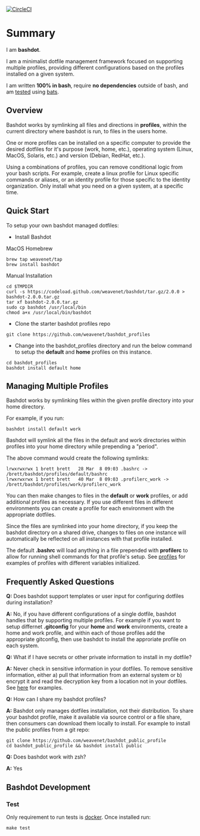 [![CircleCI](https://circleci.com/gh/weavenet/bashdot/tree/master.svg?style=svg)](https://circleci.com/gh/weavenet/bashdot/tree/master)

# Summary

I am **bashdot**.

I am a minimalist dotfile management framework focused on supporting multiple
profiles, providing different configurations based on the profiles installed
on a given system.

I am written **100% in bash**, require **no dependencies** outside of bash, and am [tested](https://circleci.com/gh/weavenet/bashdot/tree/master) using [bats](https://github.com/sstephenson/bats).

## Overview

Bashdot works by symlinking all files and directions in **profiles**, within
the current directory where bashdot is run, to files in the users home.

One or more profiles can be installed on a specific computer to provide
the desired dotfiles for it's purpose (work, home, etc.), operating
system (Linux, MacOS, Solaris, etc.) and version (Debian, RedHat, etc.).

Using a combinations of profiles, you can remove conditional logic from your bash
scripts. For example, create a linux profile for Linux specific commands or
aliases, or an identity profile for those specific to the identity organization. Only
install what you need on a given system, at a specific time.

## Quick Start

To setup your own bashdot managed dotfiles:

* Install Bashdot

MacOS Homebrew

```
brew tap weavenet/tap
brew install bashdot
```

Manual Installation

```
cd $TMPDIR
curl -s https://codeload.github.com/weavenet/bashdot/tar.gz/2.0.0 > bashdot-2.0.0.tar.gz
tar xf bashdot-2.0.0.tar.gz
sudo cp bashdot /usr/local/bin
chmod a+x /usr/local/bin/bashdot
```

* Clone the starter bashdot profiles repo

```
git clone https://github.com/weavenet/bashdot_profiles
```

* Change into the bashdot_profiles directory and run the below command to setup the
**default** and **home** profiles on this instance.

```
cd bashdot_profiles
bashdot install default home
```

## Managing Multiple Profiles

Bashdot works by symlinking files within the given profile directory into your home directory.

For example, if you run:

```
bashdot install default work
```

Bashdot will symlink all the files in the default and work directories within profiles
into your home directory while prepending a "period".

The above command would create the following symlinks:

```
lrwxrwxrwx 1 brett brett   28 Mar  8 09:03 .bashrc -> /brett/bashdot/profiles/default/bashrc
lrwxrwxrwx 1 brett brett   40 Mar  8 09:03 .profilerc_work -> /brett/bashdot/profiles/work/profilerc_work
```

You can then make changes to files in the **default** or **work** profiles, or
add additional profiles as necessary.  If you use different files in different
environments you can create a profile for each environment with the appropriate dotfiles.

Since the files are symlinked into your home directory, if you keep the bashdot directory
on a shared drive, changes to files on one instance will automatically be reflected on all
instances with that profile installed.

The default **.bashrc** will load anything in a file prepended with **profilerc** to
allow for running shell commands for that profile's setup. See
[profiles](https://github.com/weavenet/bashdot/tree/master/profiles)
for examples of profiles with different variables initialized.

## Frequently Asked Questions

**Q:** Does bashdot support templates or user input for configuring dotfiles during installation?

**A:** No, if you have different configurations of a single dotfile, bashdot handles that
by supporting multiple profiles. For example if you want to setup differnet **.gitconfig**
for your **home** and **work** environments, create a home and work profile, and within each of
those profiles add the appropriate gitconfig, then use bashdot to install the approriate profile
on each system.

**Q:** What if I have secrets or other private information to install in my dotfile?

**A:** Never check in sensitive information in your dotfiles. To remove sensitive information,
either a) pull that information from an external system or b) encrypt it and read the decryption
key from a location not in your dotfiles. See [here](https://gist.github.com/weavenet/f3af28350f07176674a5474b2d891102) for examples.

**Q:** How can I share my bashdot profiles?

**A:** Bashdot only manages dotfiles installation, not their distribution. To share your
bashdot profile, make it available via source control or a file share, then consumers can
download them locally to install. For example to install the public profiles from a git repo:

```
git clone https://github.com/weavenet/bashdot_public_profile
cd bashdot_public_profile && bashdot install public
```

**Q:** Does bashdot work with zsh?

**A:** Yes

## Bashdot Development

### Test

Only requirement to run tests is [docker](https://docs.docker.com/install/). Once installed run:

```
make test
```
